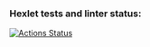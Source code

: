 ### Hexlet tests and linter status:
[![Actions Status](https://github.com/SoulH0unD/python-project-lvl2/workflows/hexlet-check/badge.svg)](https://github.com/SoulH0unD/python-project-lvl2/actions)